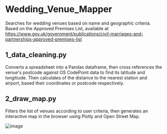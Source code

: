 # Wedding_Venue_Mapper 

Searches for wedding venues based on name and geographic criteria. Based on the Approved Premises List, 
available at https://www.gov.uk/government/publications/civil-marriages-and-partnerships-approved-premises-list 

## 1_data_cleaning.py 

Converts a spreadsheet into a Pandas dataframe, then cross references the venue's postcode against OS CodePoint 
data to find its latitude and longitiude.  Then calculates of the distance to the nearest station and airport, 
based their coordinates or postcode respectively.

## 2_draw_map.py 

Filters the list of venues according to user criteria, then generates an interactive map in the browser using 
Plotly and Open Street Map.

![image](https://github.com/colurw/wedding_venue_mapper/assets/66322644/d544b381-921c-44dd-8399-4eb0f9eb6023)
